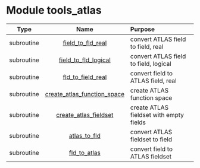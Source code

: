 # Module tools_atlas

| Type | Name | Purpose |
| :--: | :--: | :---------- |
| subroutine | [field_to_fld_real](https://github.com/JCSDA/saber/tree/develop/src/saber/util/tools_atlas.F90#L33) | convert ATLAS field to field, real |
| subroutine | [field_to_fld_logical](https://github.com/JCSDA/saber/tree/develop/src/saber/util/tools_atlas.F90#L121) | convert ATLAS field to field, logical |
| subroutine | [fld_to_field_real](https://github.com/JCSDA/saber/tree/develop/src/saber/util/tools_atlas.F90#L229) | convert field to ATLAS field, real |
| subroutine | [create_atlas_function_space](https://github.com/JCSDA/saber/tree/develop/src/saber/util/tools_atlas.F90#L314) | create ATLAS function space |
| subroutine | [create_atlas_fieldset](https://github.com/JCSDA/saber/tree/develop/src/saber/util/tools_atlas.F90#L346) | create ATLAS fieldset with empty fields |
| subroutine | [atlas_to_fld](https://github.com/JCSDA/saber/tree/develop/src/saber/util/tools_atlas.F90#L386) | convert ATLAS fieldset to field |
| subroutine | [fld_to_atlas](https://github.com/JCSDA/saber/tree/develop/src/saber/util/tools_atlas.F90#L429) | convert field to ATLAS fieldset |
